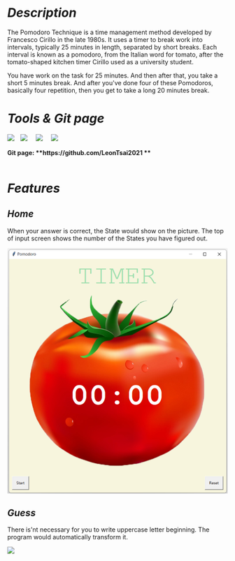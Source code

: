 # <Strong>_Description_</Strong>

The Pomodoro Technique is a time management method developed by Francesco Cirillo in the late 1980s. It uses a timer to break work into intervals, typically 25 minutes in length, separated by short breaks. Each interval is known as a pomodoro, from the Italian word for tomato, after the tomato-shaped kitchen timer Cirillo used as a university student.

You have work on the task for 25 minutes. And then after that, you take a short 5 minutes break. And after you've done four of these Pomodoros, basically four repetition, then you get to take a long 20 minutes break.
<br  />

# <Strong>_Tools & Git page_</Strong>

<img align = "left" width = "30px" src = "https://upload.wikimedia.org/wikipedia/commons/thumb/9/9a/Visual_Studio_Code_1.35_icon.svg/2048px-Visual_Studio_Code_1.35_icon.svg.png" />
<img align = "left" width = "35px" src = "https://encrypted-tbn0.gstatic.com/images?q=tbn:ANd9GcSmGZh-nLwf0EhKWSEHxrZ3VE50o0zvol2ZHXPCdu2oFd6220h3&s">
<img align = "left" width = "35px" src = "https://cdn-icons-png.flaticon.com/512/4911/4911248.png">
<img align = "left" width = "30px" src = "https://upload.wikimedia.org/wikipedia/commons/thumb/3/3f/Git_icon.svg/1024px-Git_icon.svg.png">
<br />
<br />
<strong>Git page: **https://github.com/LeonTsai2021 **</strong> 
<br  />



<br  />

# <Strong>_Features_</Strong>

## <Strong>_Home_</Strong>
When your answer is correct, the State would show on the picture. The top of input screen shows the number of the States you have figured out. 

<img src = "./screenshot/Home.png">

## <Strong>_Guess_</Strong>
There is'nt necessary for you to write uppercase letter beginning. The program would automatically transform it.

<img src = "./screenshot/Answer.png">


<br  />
